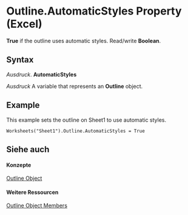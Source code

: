 
# Outline.AutomaticStyles Property (Excel)

 **True** if the outline uses automatic styles. Read/write **Boolean**.


## Syntax

 _Ausdruck_. **AutomaticStyles**

 _Ausdruck_ A variable that represents an **Outline** object.


## Example

This example sets the outline on Sheet1 to use automatic styles.


```
Worksheets("Sheet1").Outline.AutomaticStyles = True
```


## Siehe auch


#### Konzepte


[Outline Object](f5d50a8a-0dd9-638a-4374-5c648386a598.md)
#### Weitere Ressourcen


[Outline Object Members](http://msdn.microsoft.com/library/bf8e2103-d023-fc1f-90f2-960dff36e548%28Office.15%29.aspx)